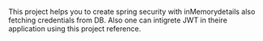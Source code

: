 This project helps you to create spring security with inMemorydetails also fetching credentials from DB.
Also one can intigrete JWT in theire application using this project reference.
